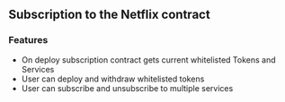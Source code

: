 ## Subscription to the Netflix contract

### Features 
*  On deploy subscription contract gets current whitelisted Tokens and Services  
*  User can deploy and withdraw whitelisted tokens
*  User can subscribe and unsubscribe to multiple services 